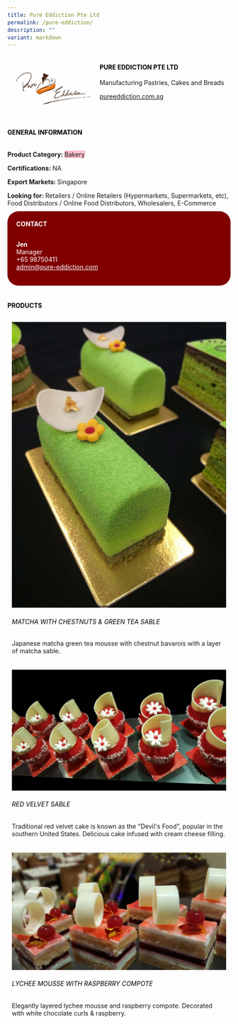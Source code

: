 ```yaml
---
title: Pure Eddiction Pte Ltd
permalink: /pure-eddiction/
description: ""
variant: markdown
---
```

<p>
 
</p><div class="flex-paragraph"> 
<p style="text-transform: uppercase">
</p>
</div> 
<div class="flex-container" style="display: flex; flex-wrap: wrap;"> 
<div class="card sgds" style="flex: 1 1 40%; display: block;">
<img src="/images/pure_eddiction_logo.jpg">
</div> 
<div class="card-sgds" style="flex: 1 1 58%; display: block; margin-left: 3px"> 
<h4 style="text-transform: uppercase; color: black;">
<b>PURE EDDICTION PTE LTD
</b>
</h4> 
<p>Manufacturing Pastries, Cakes and Breads
</p> 
<p>
<a href="https://pureeddiction.com.sg/" target="_blank">pureeddiction.com.sg
</a>
</p> 
</div> 
</div> 

<p></p> 
 
<h4 style="text-transform: uppercase; color: black;">
<b>General Information
</b>
</h4> 
<div class="flex-container" style="display: flex; flex-wrap: wrap;"> 
<div class="card sgds" style="flex: 1 1 65%; display: block; align-self: stretch"> 
<div class="flex-paragraph"> 
<p>
<b>Product Category: 
</b>
<span style="background-color: pink; border-radius: 10 px;">Bakery
</span>
</p> 
<p>
<b>Certifications: 
</b>NA
</p> 
<p>
<b>Export Markets: 
</b>Singapore
</p> 
<p style="margin-bottom: 10px;">
<b>Looking for: 
</b>Retailers / Online Retailers (Hypermarkets, Supermarkets, etc), Food Distributors / Online Food Distributors, Wholesalers, E-Commerce
</p> 
</div> 
</div> 
<div class="card sgds" style="flex: 1 1 35%; padding: 10px; display: block; background-color: maroon; border-radius: 25px; align-self: center;"> 
<h4 style="color: white; margin-top: 10px; margin-left: 10px;">CONTACT
</h4> 
<div class="flex-paragraph"> 
<p style="padding: 10px; color: white;">
<b>Jen
</b>
<br>Manager
<br>+65 98750411
<br>
<a href="mailto:admin@pure-eddiction.com" style="color: white;">admin@pure-eddiction.com
</a>
</p> 
</div> 
</div> 
</div> 
<br> 
<h4 style="text-transform: uppercase; color: black;">
<b>products
</b>
</h4> 
<div style="display: flex; flex-wrap: wrap;"> 
<div class="card sgds" style="flex: 1 1 47%; margin: 10px; display: block;"> 
<div class="flex-image" style="display: block;">
<img src="/images/pure_eddiction_product1.jpeg">
</div> 
<div class="flex-paragraph"> 
<h6 style="text-transform: uppercase; color: black;">Matcha With Chestnuts &amp; Green Tea Sable
</h6> 
<p>Japanese matcha green tea mousse with chestnut bavarois with a layer of matcha sable.
</p>
</div> 
</div> 
<div class="card sgds" style="flex: 1 1 47%; margin: 10px; display: block;"> 
<div class="flex-image" style="display: block;">
<img src="/images/pure_eddiction_product2.jpg">
</div> 
<div class="flex-paragraph"> 
<h6 style="text-transform: uppercase; color: black;">Red Velvet Sable
</h6> 
<p>Traditional red velvet cake is known as the "Devil's Food", popular in the southern United States. Delicious cake infused with cream cheese filling.
</p>
</div> 
</div> 
<div class="card sgds" style="flex: 1 1 47%; margin: 10px; display: block;"> 
<div class="flex-image" style="display: block;">
<img src="/images/pure_eddiction_product3.jpg">
</div> 
<div class="flex-paragraph"> 
<h6 style="text-transform: uppercase; color: black;">Lychee Mousse With Raspberry Compote
</h6> 
<p>Elegantly layered lychee mousse and raspberry compote. Decorated with white chocolate curls &amp; raspberry.
</p>
</div> 
</div> 
</div>